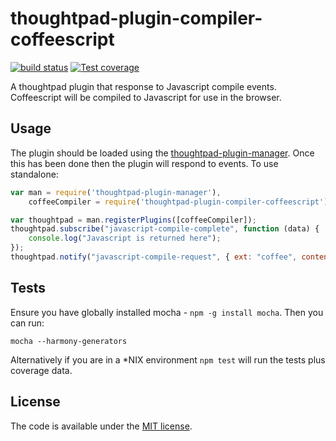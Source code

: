 thoughtpad-plugin-compiler-coffeescript
=======================================

[![build status][travis-image]][travis-url]
[![Test coverage][coveralls-image]][coveralls-url]

A thoughtpad plugin that response to Javascript compile events. Coffeescript will be compiled to Javascript for use in the browser.

## Usage

The plugin should be loaded using the [thoughtpad-plugin-manager](https://github.com/hmmdeif/thoughtpad-plugin-manager). Once this has been done then the plugin will respond to events. To use standalone:

```JavaScript
var man = require('thoughtpad-plugin-manager'),
    coffeeCompiler = require('thoughtpad-plugin-compiler-coffeescript');

var thoughtpad = man.registerPlugins([coffeeCompiler]);
thoughtpad.subscribe("javascript-compile-complete", function (data) {
    console.log("Javascript is returned here"); 
});
thoughtpad.notify("javascript-compile-request", { ext: "coffee", contents: "your coffee code here" });
```

## Tests

Ensure you have globally installed mocha - `npm -g install mocha`. Then you can run:

`mocha --harmony-generators`

Alternatively if you are in a *NIX environment `npm test` will run the tests plus coverage data.

## License

The code is available under the [MIT license](http://deif.mit-license.org/).

[travis-image]: https://img.shields.io/travis/hmmdeif/thoughtpad-plugin-compiler-coffeescript/master.svg?style=flat-square
[travis-url]: https://travis-ci.org/hmmdeif/thoughtpad-plugin-compiler-coffeescript
[coveralls-image]: https://img.shields.io/coveralls/hmmdeif/thoughtpad-plugin-compiler-coffeescript/master.svg?style=flat-square
[coveralls-url]: https://coveralls.io/r/hmmdeif/thoughtpad-plugin-compiler-coffeescript?branch=master